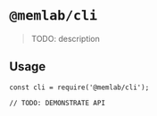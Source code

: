 # `@memlab/cli`

> TODO: description

## Usage

```
const cli = require('@memlab/cli');

// TODO: DEMONSTRATE API
```
